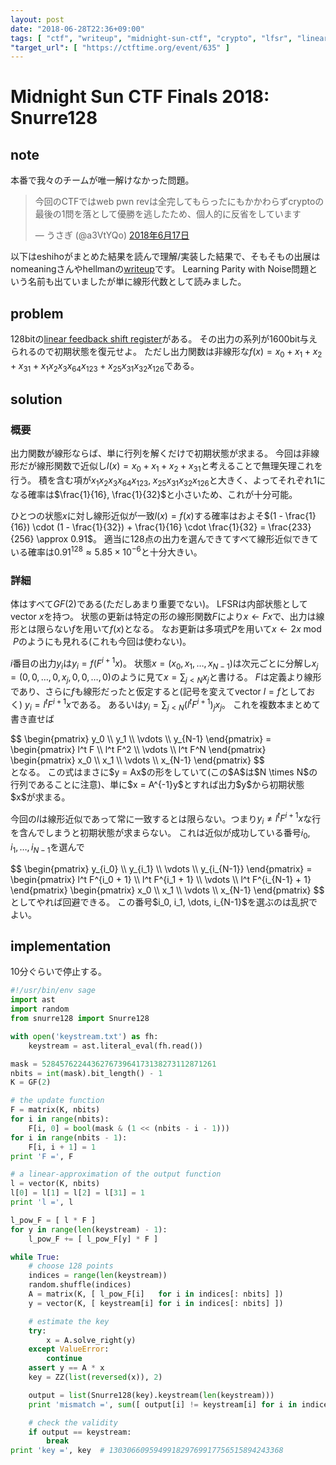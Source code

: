 ```yaml
---
layout: post
date: "2018-06-28T22:36+09:00"
tags: [ "ctf", "writeup", "midnight-sun-ctf", "crypto", "lfsr", "linearity" ]
"target_url": [ "https://ctftime.org/event/635" ]
---
```


# Midnight Sun CTF Finals 2018: Snurre128

## note

本番で我々のチームが唯一解けなかった問題。

<blockquote class="twitter-tweet" data-lang="ja"><p lang="ja" dir="ltr">今回のCTFではweb pwn revは全完してもらったにもかかわらずcryptoの最後の1問を落として優勝を逃したため、個人的に反省をしています</p>&mdash; うさぎ (@a3VtYQo) <a href="https://twitter.com/a3VtYQo/status/1008385717473566720?ref_src=twsrc%5Etfw">2018年6月17日</a></blockquote>
<script async src="https://platform.twitter.com/widgets.js" charset="utf-8"></script>

以下はeshihoがまとめた結果を読んで理解/実装した結果で、そもそもの出展はnomeaningさんやhellmanの[writeup](http://mslc.ctf.su/wp/midnight-ctf-2018-finals-snurre128/)です。
Learning Parity with Noise問題という名前も出ていましたが単に線形代数として読みました。

## problem

128bitの[linear feedback shift register](https://ja.wikipedia.org/wiki/%E7%B7%9A%E5%BD%A2%E5%B8%B0%E9%82%84%E3%82%B7%E3%83%95%E3%83%88%E3%83%AC%E3%82%B8%E3%82%B9%E3%82%BF)がある。
その出力の系列が1600bit与えられるので初期状態を復元せよ。
ただし出力関数は非線形な<span>$f(x) = x_0 + x_1 + x_2 + x_{31} + x_1 x_2 x_3 x_{64} x_{123} + x_{25} x_{31} x_{32} x_{126}$</span>である。

## solution

### 概要

出力関数が線形ならば、単に行列を解くだけで初期状態が求まる。
今回は非線形だが線形関数で近似し<span>$l(x) = x_0 + x_1 + x_2 + x_{31}$</span>と考えることで無理矢理これを行う。
積を含む項が<span>$x_1 x_2 x_3 x_{64} x_{123}, \; x_{25} x_{31} x_{32} x_{126}$</span>と大きく、よってそれぞれ$1$になる確率は$\frac{1}{16}, \frac{1}{32}$と小さいため、これが十分可能。

ひとつの状態$x$に対し線形近似が一致$l(x) = f(x)$する確率はおよそ$(1 - \frac{1}{16}) \cdot (1 - \frac{1}{32}) + \frac{1}{16} \cdot \frac{1}{32} = \frac{233}{256} \approx 0.91$。
適当に128点の出力を選んできてすべて線形近似できている確率は$0.91^{128} \approx 5.85 \times 10^{-6}$と十分大きい。

### 詳細

体はすべて$GF(2)$である(ただしあまり重要でない)。
LFSRは内部状態としてvector $x$を持つ。
状態の更新は特定の形の線形関数$F$により$x \gets Fx$で、出力は線形とは限らない$f$を用いて$f(x)$となる。
なお更新は多項式$P$を用いて$x \gets 2x \bmod P$のようにも見れる(これも今回は使わない)。

$i$番目の出力<span>$y_i$</span>は<span>$y_i = f(F^{i+1}x)$</span>。
状態<span>$x = (x_0, x_1, \dots, x_{N - 1})$</span>は次元ごとに分解し<span>$x_j = (0, 0, \dots, 0, x_j, 0, 0, \dots, 0)$</span>のように見て<span>$x = \sum_{j \lt N} x_j$</span>と書ける。
$F$は定義より線形であり、さらに$f$も線形だったと仮定すると(記号を変えてvector $l = f$としておく) <span>$y_i = l^t F^{i+1} x$</span>である。
あるいは<span>$y_i = \sum_{j \lt N} (l^t F^{i+1})_j x_j$</span>。
これを複数本まとめて書き直せば
<div>$$
\begin{pmatrix}
    y_0 \\ y_1 \\ \vdots \\ y_{N-1}
\end{pmatrix} = \begin{pmatrix}
    l^t F \\
    l^t F^2 \\
    \vdots \\
    l^t F^N
\end{pmatrix} \begin{pmatrix}
    x_0 \\ x_1 \\ \vdots \\ x_{N-1}
\end{pmatrix}
$$</div> となる。
この式はまさに$y = Ax$の形をしていて(この$A$は$N \times N$の行列であることに注意)、単に$x = A^{-1}y$とすれば出力$y$から初期状態$x$が求まる。

今回の$l$は線形近似であって常に一致するとは限らない。つまり<span>$y_i \ne l^t F^{i+1}x$な行を含んでしまうと初期状態が求まらない。
これは近似が成功している番号<span>$i_0, i_1, \dots, i_{N-1}$</span>を選んで
<div>$$
\begin{pmatrix}
    y_{i_0} \\ y_{i_1} \\ \vdots \\ y_{i_{N-1}}
\end{pmatrix} = \begin{pmatrix}
    l^t F^{i_0 + 1} \\
    l^t F^{i_1 + 1} \\
    \vdots \\
    l^t F^{i_{N-1} + 1}
\end{pmatrix} \begin{pmatrix}
    x_0 \\ x_1 \\ \vdots \\ x_{N-1}
\end{pmatrix}
$$</div> としてやれば回避できる。
この番号<span>$i_0, i_1, \dots, i_{N-1}$</span>を選ぶのは乱択でよい。

## implementation

$10$分ぐらいで停止する。

``` python
#!/usr/bin/env sage
import ast
import random
from snurre128 import Snurre128

with open('keystream.txt') as fh:
    keystream = ast.literal_eval(fh.read())

mask = 528457622443627673964173138273112871261
nbits = int(mask).bit_length() - 1
K = GF(2)

# the update function
F = matrix(K, nbits)
for i in range(nbits):
    F[i, 0] = bool(mask & (1 << (nbits - i - 1)))
for i in range(nbits - 1):
    F[i, i + 1] = 1
print 'F =', F

# a linear-approximation of the output function
l = vector(K, nbits)
l[0] = l[1] = l[2] = l[31] = 1
print 'l =', l

l_pow_F = [ l * F ]
for y in range(len(keystream) - 1):
    l_pow_F += [ l_pow_F[y] * F ]

while True:
    # choose 128 points
    indices = range(len(keystream))
    random.shuffle(indices)
    A = matrix(K, [ l_pow_F[i]   for i in indices[: nbits] ])
    y = vector(K, [ keystream[i] for i in indices[: nbits] ])

    # estimate the key 
    try:
        x = A.solve_right(y)
    except ValueError:
        continue
    assert y == A * x
    key = ZZ(list(reversed(x)), 2)

    output = list(Snurre128(key).keystream(len(keystream)))
    print 'mismatch =', sum([ output[i] != keystream[i] for i in indices[: nbits] ])

    # check the validity
    if output == keystream:
        break
print 'key =', key  # 130306609594991829769917756515894243368
```
